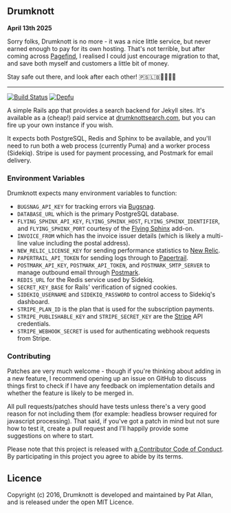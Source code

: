 ## Drumknott

**April 13th 2025**

Sorry folks, Drumknott is no more - it was a nice little service, but never earned enough to pay for its own hosting. That's not terrible, but after coming across [Pagefind](https://pagefind.app), I realised I could just encourage migration to that, and save both myself and customers a little bit of money.

Stay safe out there, and look after each other! 🇵🇸🇱🇧🏳️‍⚧️🏳️‍🌈

---

[![Build Status](https://travis-ci.org/pat/drumknott-server.svg?branch=master)](https://travis-ci.org/pat/drumknott-server)
[![Depfu](https://badges.depfu.com/badges/70c52fad3cc57dd77b43ea85f962df65/overview.svg)](https://depfu.com/github/pat/drumknott-server)

A simple Rails app that provides a search backend for Jekyll sites. It's available as a (cheap!) paid service at [drumknottsearch.com](https://drumknottsearch.com), but you can fire up your own instance if you wish.

It expects both PostgreSQL, Redis and Sphinx to be available, and you'll need to run both a web process (currently Puma) and a worker process (Sidekiq). Stripe is used for payment processing, and Postmark for email delivery.

### Environment Variables

Drumknott expects many environment variables to function:

* `BUGSNAG_API_KEY` for tracking errors via [Bugsnag](https://bugsnag.com).
* `DATABASE_URL` which is the primary PostgreSQL database.
* `FLYING_SPHINX_API_KEY`, `FLYING_SPHINX_HOST`, `FLYING_SPHINX_IDENTIFIER`, and `FLYING_SPHINX_PORT` courtesy of the [Flying Sphinx](http://info.flying-sphinx.com) add-on.
* `INVOICE_FROM` which has the invoice issuer details (which is likely a multi-line value including the postal address).
* `NEW_RELIC_LICENSE_KEY` for sending performance statistics to [New Relic](https://newrelic.com).
* `PAPERTRAIL_API_TOKEN` for sending logs through to [Papertrail](https://papertrailapp.com).
* `POSTMARK_API_KEY`, `POSTMARK_API_TOKEN`, and `POSTMARK_SMTP_SERVER` to manage outbound email through [Postmark](https://postmarkapp.com).
* `REDIS_URL` for the Redis service used by Sidekiq.
* `SECRET_KEY_BASE` for Rails' verification of signed cookies.
* `SIDEKIQ_USERNAME` and `SIDEKIQ_PASSWORD` to control access to Sidekiq's dashboard.
* `STRIPE_PLAN_ID` is the plan that is used for the subscription payments.
* `STRIPE_PUBLISHABLE_KEY` and `STRIPE_SECRET_KEY` are the [Stripe](https://stripe.com) API credentials.
* `STRIPE_WEBHOOK_SECRET` is used for authenticating webhook requests from Stripe.

### Contributing

Patches are very much welcome - though if you're thinking about adding in a new feature, I recommend opening up an issue on GitHub to discuss things first to check if I have any feedback on implementation details and whether the feature is likely to be merged in.

All pull requests/patches should have tests unless there's a very good reason for not including them (for example: headless browser required for javascript processing). That said, if you've got a patch in mind but not sure how to test it, create a pull request and I'll happily provide some suggestions on where to start.

Please note that this project is released with [a Contributor Code of Conduct](http://contributor-covenant.org/version/1/0/0/). By participating in this project you agree to abide by its terms.

## Licence

Copyright (c) 2016, Drumknott is developed and maintained by Pat Allan, and is
released under the open MIT Licence.
